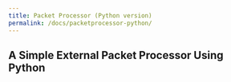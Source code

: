 ```yaml
---
title: Packet Processor (Python version)
permalink: /docs/packetprocessor-python/ 
---
```


## A Simple External Packet Processor Using Python
